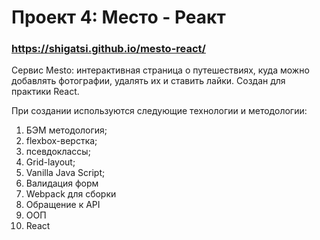 # Проект 4: Место - Реакт

### https://shigatsi.github.io/mesto-react/
Cервис Mesto: интерактивная страница о путешествиях, куда можно добавлять фотографии, удалять их и ставить лайки.
Создан для практики React.

При создании используются следующие технологии и методологии:
  1. БЭМ методология;
  2. flexbox-верстка;
  3. псевдоклассы;
  4. Grid-layout;
  5. Vanilla Java Script;
  6. Валидация форм
  7. Webpack для сборки
  8. Обращение к API
  9. ООП
  11. React
